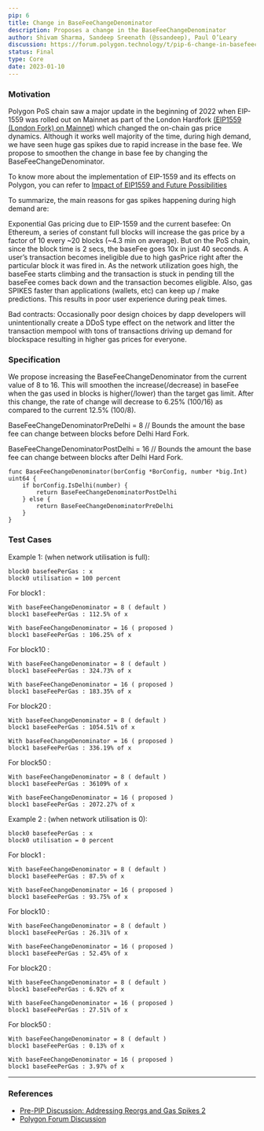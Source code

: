 ```yaml
---
pip: 6
title: Change in BaseFeeChangeDenominator
description: Proposes a change in the BaseFeeChangeDenominator
author: Shivam Sharma, Sandeep Sreenath (@ssandeep), Paul O’Leary
discussion: https://forum.polygon.technology/t/pip-6-change-in-basefeechangedenominator/10875/4
status: Final
type: Core
date: 2023-01-10
---
```


### Motivation

Polygon PoS chain saw a major update in the beginning of 2022 when EIP-1559 was rolled out on Mainnet as part of the London Hardfork [(EIP1559 (London Fork) on Mainnet](https://forum.polygon.technology/t/eip1559-london-fork-on-mainnet/549)) which changed the on-chain gas price dynamics. Although it works well majority of the time, during high demand, we have seen huge gas spikes due to rapid increase in the base fee. We propose to smoothen the change in base fee by changing the BaseFeeChangeDenominator.

To know more about the implementation of EIP-1559 and its effects on Polygon, you can refer to [Impact of EIP1559 and Future Possibilities](https://forum.polygon.technology/t/impact-of-eip1559-and-future-possibilities/1749)

To summarize, the main reasons for gas spikes happening during high demand are:

Exponential Gas pricing due to EIP-1559 and the current basefee: On Ethereum, a series of constant full blocks will increase the gas price by a factor of 10 every ~20 blocks (~4.3 min on average). But on the PoS chain, since the block time is 2 secs, the baseFee goes 10x in just 40 seconds. A user’s transaction becomes ineligible due to high gasPrice right after the particular block it was fired in. As the network utilization goes high, the baseFee starts climbing and the transaction is stuck in pending till the baseFee comes back down and the transaction becomes eligible. Also, gas SPIKES faster than applications (wallets, etc) can keep up / make predictions. This results in poor user experience during peak times.

Bad contracts: Occasionally poor design choices by dapp developers will unintentionally create a DDoS type effect on the network and litter the transaction mempool with tons of transactions driving up demand for blockspace resulting in higher gas prices for everyone.

### Specification

We propose increasing the BaseFeeChangeDenominator from the current value of 8 to 16. This will smoothen the increase(/decrease) in baseFee when the gas used in blocks is higher(/lower) than the target gas limit. After this change, the rate of change will decrease to 6.25% (100/16) as compared to the current 12.5% (100/8).

BaseFeeChangeDenominatorPreDelhi = 8 // Bounds the amount the base fee can
change between blocks before Delhi Hard Fork.

BaseFeeChangeDenominatorPostDelhi = 16 // Bounds the amount the base fee can
change between blocks after Delhi Hard Fork.

```
func BaseFeeChangeDenominator(borConfig *BorConfig, number *big.Int) uint64 {
	if borConfig.IsDelhi(number) {
		return BaseFeeChangeDenominatorPostDelhi
	} else {
		return BaseFeeChangeDenominatorPreDelhi
	}
}
```
### Test Cases

Example 1: (when network utilisation is full):

```
block0 basefeePerGas : x
block0 utilisation = 100 percent
```

For block1 :
	
    With baseFeeChangeDenominator = 8 ( default )
	block1 baseFeePerGas : 112.5% of x

	With baseFeeChangeDenominator = 16 ( proposed )
	block1 baseFeePerGas : 106.25% of x
    
For block10 :
	
    With baseFeeChangeDenominator = 8 ( default )
	block1 baseFeePerGas : 324.73% of x

	With baseFeeChangeDenominator = 16 ( proposed )
	block1 baseFeePerGas : 183.35% of x
For block20 :
	
    With baseFeeChangeDenominator = 8 ( default )
	block1 baseFeePerGas : 1054.51% of x

	With baseFeeChangeDenominator = 16 ( proposed )
	block1 baseFeePerGas : 336.19% of x

For block50 :
	
    With baseFeeChangeDenominator = 8 ( default )
	block1 baseFeePerGas : 36109% of x

	With baseFeeChangeDenominator = 16 ( proposed )
	block1 baseFeePerGas : 2072.27% of x
 
Example 2 : (when network utilisation is 0):

```
block0 basefeePerGas : x
block0 utilisation = 0 percent
```

For block1 :
	
    With baseFeeChangeDenominator = 8 ( default )
	block1 baseFeePerGas : 87.5% of x

	With baseFeeChangeDenominator = 16 ( proposed )
	block1 baseFeePerGas : 93.75% of x
For block10 :
	
    With baseFeeChangeDenominator = 8 ( default )
	block1 baseFeePerGas : 26.31% of x

	With baseFeeChangeDenominator = 16 ( proposed )
	block1 baseFeePerGas : 52.45% of x
For block20 :
	
    With baseFeeChangeDenominator = 8 ( default )
	block1 baseFeePerGas : 6.92% of x

	With baseFeeChangeDenominator = 16 ( proposed )
	block1 baseFeePerGas : 27.51% of x
For block50 :
	
    With baseFeeChangeDenominator = 8 ( default )
	block1 baseFeePerGas : 0.13% of x

	With baseFeeChangeDenominator = 16 ( proposed )
	block1 baseFeePerGas : 3.97% of x

---

### References

- [Pre-PIP Discussion: Addressing Reorgs and Gas Spikes 2](https://forum.polygon.technology/t/pre-pip-discussion-addressing-reorgs-and-gas-spikes/10623/25) 
- [Polygon Forum Discussion](https://forum.polygon.technology/t/pip-6-change-in-basefeechangedenominator/10875/4) 

